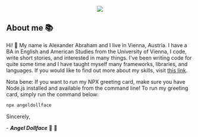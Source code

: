 <p align="center">
 <img src="https://angeldollface.art/doll-cdn/images/site/banner/kawaii.png"/>
</p>

## About me :books:

Hi! :wave: My name is Alexander Abraham and I live in Vienna, Austria. I have a BA in English and American Studies from the University of Vienna, I code, write short stories, and interested in many things. I've been writing code for quite some time and I have taught myself many frameworks, libraries, and languages. If you would like to find out more about my skills, visit [this link](https://angeldollface.art).

Nota bene: If you want to run my NPX greeting card, make sure you have Node.js installed and available from the command line!
To run my greeting card, simply run the command below:

```bash
npx angeldollface
```

Sincerely,

\- ***Angel Dollface*** :dolls: :ribbon:
